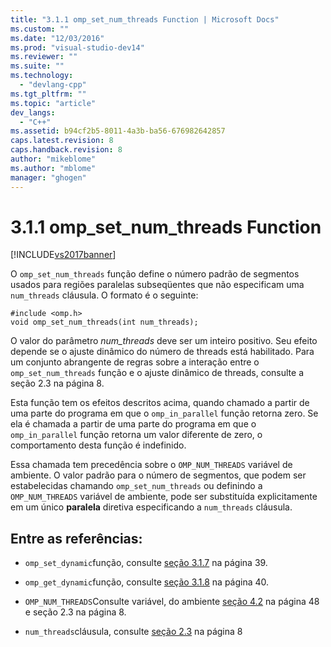 ```yaml
---
title: "3.1.1 omp_set_num_threads Function | Microsoft Docs"
ms.custom: ""
ms.date: "12/03/2016"
ms.prod: "visual-studio-dev14"
ms.reviewer: ""
ms.suite: ""
ms.technology: 
  - "devlang-cpp"
ms.tgt_pltfrm: ""
ms.topic: "article"
dev_langs: 
  - "C++"
ms.assetid: b94cf2b5-8011-4a3b-ba56-676982642857
caps.latest.revision: 8
caps.handback.revision: 8
author: "mikeblome"
ms.author: "mblome"
manager: "ghogen"
---
```

# 3.1.1 omp_set_num_threads Function
[!INCLUDE[vs2017banner](../../assembler/inline/includes/vs2017banner.md)]

O `omp_set_num_threads` função define o número padrão de segmentos usados para regiões paralelas subseqüentes que não especificam uma `num_threads` cláusula.  O formato é o seguinte:  
  
```  
#include <omp.h>  
void omp_set_num_threads(int num_threads);  
```  
  
 O valor do parâmetro  *num\_threads* deve ser um inteiro positivo.  Seu efeito depende se o ajuste dinâmico do número de threads está habilitado.  Para um conjunto abrangente de regras sobre a interação entre o `omp_set_num_threads` função e o ajuste dinâmico de threads, consulte a seção 2.3 na página 8.  
  
 Esta função tem os efeitos descritos acima, quando chamado a partir de uma parte do programa em que o `omp_in_parallel` função retorna zero.  Se ela é chamada a partir de uma parte do programa em que o `omp_in_parallel` função retorna um valor diferente de zero, o comportamento desta função é indefinido.  
  
 Essa chamada tem precedência sobre o `OMP_NUM_THREADS` variável de ambiente.  O valor padrão para o número de segmentos, que podem ser estabelecidas chamando `omp_set_num_threads` ou definindo a `OMP_NUM_THREADS` variável de ambiente, pode ser substituída explicitamente em um único  **paralela** diretiva especificando a `num_threads` cláusula.  
  
## Entre as referências:  
  
-   `omp_set_dynamic`função, consulte  [seção 3.1.7](../../parallel/openmp/3-1-7-omp-set-dynamic-function.md) na página 39.  
  
-   `omp_get_dynamic`função, consulte  [seção 3.1.8](../../parallel/openmp/3-1-8-omp-get-dynamic-function.md) na página 40.  
  
-   `OMP_NUM_THREADS`Consulte variável, do ambiente  [seção 4.2](../../parallel/openmp/4-2-omp-num-threads.md) na página 48 e seção 2.3 na página 8.  
  
-   `num_threads`cláusula, consulte  [seção 2.3](../../parallel/openmp/2-3-parallel-construct.md) na página 8